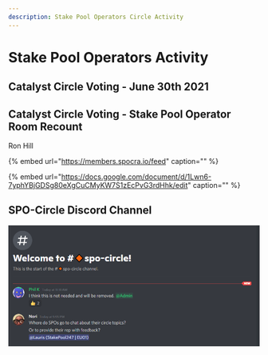 ```yaml
---
description: Stake Pool Operators Circle Activity
---
```


# Stake Pool Operators Activity

## Catalyst Circle Voting - June 30th 2021

## Catalyst Circle Voting - Stake Pool Operator Room Recount

Ron Hill

{% embed url="https://members.spocra.io/feed" caption="" %}

{% embed url="https://docs.google.com/document/d/1Lwn6-7yphYBjGDSg80eXgCuCMyKW7S1zEcPvG3rdHhk/edit" caption="" %}

## SPO-Circle Discord Channel

![SPO-Circle Discord Channel](../.gitbook/assets/2021-07-25-17-.png)



